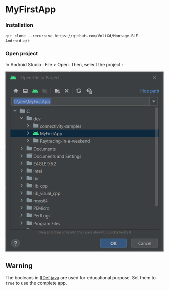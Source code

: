 # MyFirstApp

### Installation

    git clone --recursive https://github.com/VoltXd/Montage-BLE-Android.git

### Open project
In Android Studio : File > Open.
Then, select the project :

![Open_img.png](Open_img.png)

## Warning
The booleans in [IfDef.java](/app/src/main/java/com/example/myfirstapp/IfDef.java) are used for educational purpose.
Set them to ``true`` to use the complete app.

